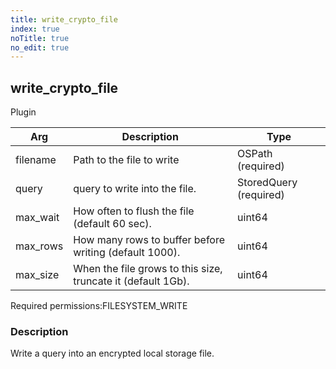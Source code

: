 ```yaml
---
title: write_crypto_file
index: true
noTitle: true
no_edit: true
---
```




<div class="vql_item"></div>


## write_crypto_file
<span class='vql_type label label-warning pull-right page-header'>Plugin</span>



<div class="vqlargs"></div>

Arg | Description | Type
----|-------------|-----
filename|Path to the file to write|OSPath (required)
query|query to write into the file.|StoredQuery (required)
max_wait|How often to flush the file (default 60 sec).|uint64
max_rows|How many rows to buffer before writing (default 1000).|uint64
max_size|When the file grows to this size, truncate it (default 1Gb).|uint64

<span class="permission_list vql_type">Required permissions:</span><span class="permission_list linkcolour label label-important">FILESYSTEM_WRITE</span>

### Description

Write a query into an encrypted local storage file.

